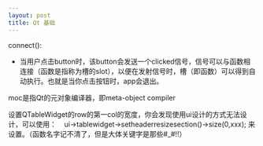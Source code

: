 ```yaml
---
layout: post
title: Qt 基础
---
```


connect():
 - 当用户点击button时，该button会发送一个clicked信号，信号可以与函数相连接（函数是指称为槽的slot），以便在发射信号时，槽（即函数）可以得到自动执行。也就是当你点击按钮时，app会退出。

moc是指Qt的元对象编译器，即meta-object compiler

设置QTableWidget的row的第一col的宽度，你会发现使用ui设计的方式无法设计，可以使用：
    ui->tablewidget->setheaderresizesection()->size(0,xxx);
来设置。（函数名字记不清了，但是大体关键字是那些#_#!!）
